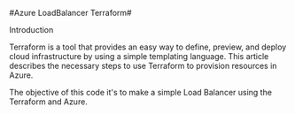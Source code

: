 #Azure LoadBalancer Terraform#

Introduction

Terraform is a tool that provides an easy way to define, preview, and deploy cloud infrastructure by using a simple templating language. This article describes the necessary steps to use Terraform to provision resources in Azure.

The objective of this code it's to make a simple Load Balancer using the Terraform and Azure.
